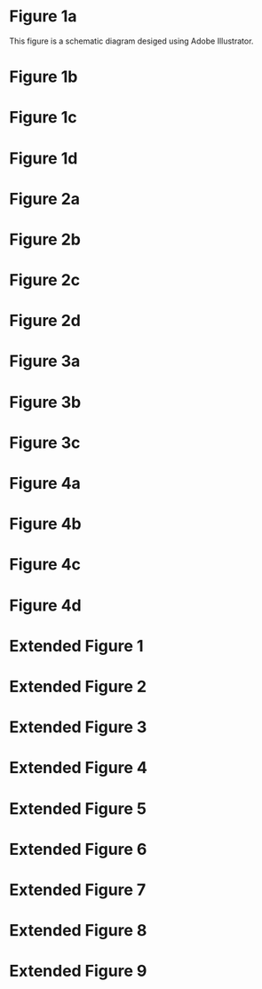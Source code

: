 # Figure 1a
This figure is a schematic diagram desiged using Adobe Illustrator.

# Figure 1b
# Figure 1c
# Figure 1d

# Figure 2a
# Figure 2b
# Figure 2c
# Figure 2d

# Figure 3a
# Figure 3b
# Figure 3c

# Figure 4a
# Figure 4b
# Figure 4c
# Figure 4d

# Extended Figure 1
# Extended Figure 2
# Extended Figure 3
# Extended Figure 4
# Extended Figure 5
# Extended Figure 6
# Extended Figure 7
# Extended Figure 8
# Extended Figure 9
